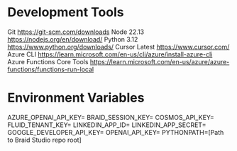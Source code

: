 
# Development Tools #
Git https://git-scm.com/downloads
Node 22.13 https://nodejs.org/en/download/
Python 3.12 https://www.python.org/downloads/
Cursor Latest https://www.cursor.com/
Azure CLI https://learn.microsoft.com/en-us/cli/azure/install-azure-cli
Azure Functions Core Tools https://learn.microsoft.com/en-us/azure/azure-functions/functions-run-local

# Environment Variables #
AZURE_OPENAI_API_KEY=
BRAID_SESSION_KEY=
COSMOS_API_KEY=
FLUID_TENANT_KEY=
LINKEDIN_APP_ID=
LINKEDIN_APP_SECRET=
GOOGLE_DEVELOPER_API_KEY=
OPENAI_API_KEY=
PYTHONPATH=[Path to Braid Studio repo root]
